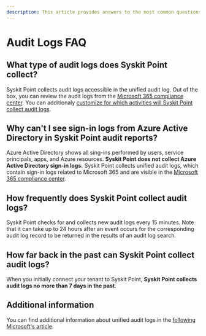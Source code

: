 ```yaml
---
description: This article provides answers to the most common questions regarding audit logs in Syskit Point. 
---
```


# Audit Logs FAQ

## What type of audit logs does Syskit Point collect?

Syskit Point collects audit logs accessible in the unified audit log. Out of the box, you can review the audit logs from the [Microsoft 365 compliance center](https://compliance.microsoft.com/auditlogsearch).
You can additionaly [customize for which activities will Syskit Point collect audit logs](../configuration/customize-audit-logs-collection.md).

## Why can't I see sign-in logs from Azure Active Directory in Syskit Point audit reports?

Azure Active Directory shows all sing-ins performed by users, service principals, apps, and Azure resources.
**Syskit Point does not collect Azure Active Directory sign-in logs.** 
Syskit Point collects unified audit logs, which contain sign-in logs related to Microsoft 365 and are visible in the [Microsoft 365 compliance center](https://compliance.microsoft.com/auditlogsearch).

## How frequently does Syskit Point collect audit logs?

Syskit Point checks for and collects new audit logs every 15 minutes. 
Note that it can take up to 24 hours after an event occurs for the corresponding audit log record to be returned in the results of an audit log search. 

## How far back in the past can Syskit Point collect audit logs?

When you initially connect your tenant to Syskit Point, **Syskit Point collects audit logs no more than 7 days in the past**.

## Additional information

You can find additional information about unified audit logs in the [following Microsoft's article](https://docs.microsoft.com/en-us/microsoft-365/compliance/search-the-audit-log-in-security-and-compliance?view=o365-worldwide).